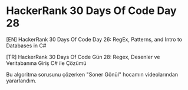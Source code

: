 # HackerRank 30 Days Of Code Day 28


[EN] HackerRank 30 Days Of Code Day 26: RegEx, Patterns, and Intro to Databases in C# 


[TR] HackerRank 30 Days Of Code Gün 28: Regex, Desenler ve Veritabanına Giriş C# ile Çözümü


Bu algoritma sorusunu çözerken "Soner Gönül" hocamın videolarından yararlandım.
